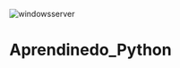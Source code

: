 ![windowsserver](https://github.com/wobistdu003/Aprendinedo_Python/assets/110427600/a9fd26db-d384-406f-a4f0-0e52e75c2bc5)

# Aprendinedo_Python
